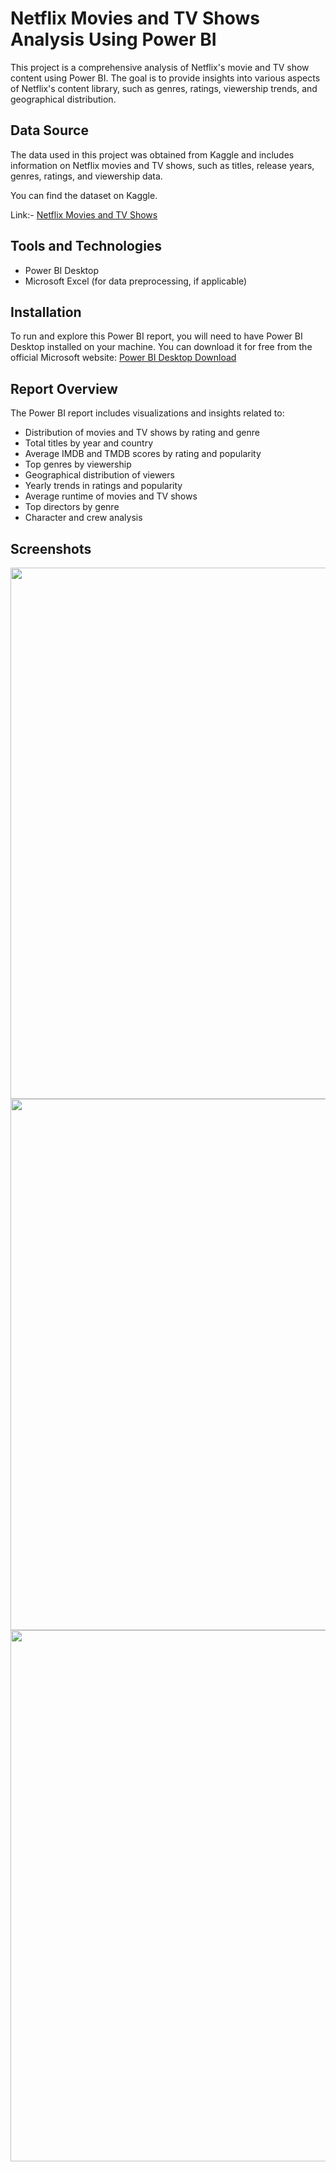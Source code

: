 # Netflix Movies and TV Shows Analysis Using Power BI

This project is a comprehensive analysis of Netflix's movie and TV show content using Power BI. The goal is to provide insights into various aspects of Netflix's content library, such as genres, ratings, viewership trends, and geographical distribution.

## Data Source

The data used in this project was obtained from Kaggle and includes information on Netflix movies and TV shows, such as titles, release years, genres, ratings, and viewership data. 

You can find the dataset on Kaggle.

Link:- [Netflix Movies and TV Shows](https://www.kaggle.com/datasets/victorsoeiro/netflix-tv-shows-and-movies)

## Tools and Technologies

- Power BI Desktop
- Microsoft Excel (for data preprocessing, if applicable)

## Installation

To run and explore this Power BI report, you will need to have Power BI Desktop installed on your machine. You can download it for free from the official Microsoft website: [Power BI Desktop Download](https://powerbi.microsoft.com/en-us/desktop/)

## Report Overview

The Power BI report includes visualizations and insights related to:

- Distribution of movies and TV shows by rating and genre
- Total titles by year and country
- Average IMDB and TMDB scores by rating and popularity
- Top genres by viewership
- Geographical distribution of viewers
- Yearly trends in ratings and popularity
- Average runtime of movies and TV shows
- Top directors by genre
- Character and crew analysis

## Screenshots

<img src="https://github.com/tushar11720/Netflix/assets/132842128/3dc2b242-8596-4b5b-8ea8-518681b6606d" width="850">

<img src="https://github.com/tushar11720/Netflix/assets/132842128/4fedf92f-5254-4e43-aeba-0591d8228502" width="850">

<img src="https://github.com/tushar11720/Netflix/assets/132842128/601381cc-5717-45c1-a5c7-730401ef9018" width="850">
